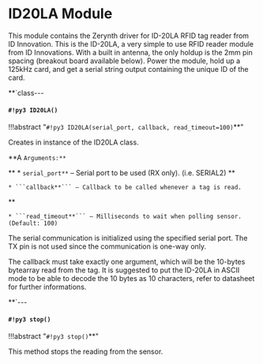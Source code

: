 # ID20LA Module

This module contains the Zerynth driver for ID-20LA RFID tag reader from ID 
Innovation. This is the ID-20LA, a very simple to use RFID reader module from 
ID Innovations. With a built in antenna, the only holdup is the 2mm pin spacing 
(breakout board available below). Power the module, hold up a 125kHz card, and 
get a serial string output containing the unique ID of the card.


**`class---
#### `#!py3 ID20LA()`

!!!abstract "`#!py3 ID20LA(serial_port, callback, read_timeout=100)`**"

Creates in instance of the ID20LA class.


**A ```Arguments:**```

    
**    * ```serial_port**``` – Serial port to be used (RX only). (i.e. SERIAL2)
**

    * ```callback**``` – Callback to be called whenever a tag is read.
**

    * ```read_timeout**``` – Milliseconds to wait when polling sensor. (Default: 100)


The serial communication is initialized using the specified serial port.
The TX pin is not used since the communication is one-way only.

The callback must take exactly one argument, which will be the 10-bytes
bytearray read from the tag. It is suggested to put the ID-20LA in ASCII
mode to be able to decode the 10 bytes as 10 characters, refer to datasheet
for further informations.


**`---
#### `#!py3 stop()`

!!!abstract "`#!py3 stop()`**"

This method stops the reading from the sensor.
<!--stackedit_data:
eyJoaXN0b3J5IjpbLTEzNTI5MjY5MjgsLTk2OTA5MjAyMV19
-->